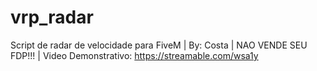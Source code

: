 # vrp_radar
Script de radar de velocidade para FiveM
| By: Costa
| NAO VENDE SEU FDP!!!
| Video Demonstrativo: https://streamable.com/wsa1y
